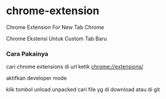 # chrome-extension
Chrome Extension For New Tab Chrome

Chrome Ekstensi Untuk Custom Tab Baru

<h3>Cara Pakainya</h3>

cari chrome extensions di url ketik <a href='chrome://extensions/'>chrome://extensions/</a>

aktifkan developer mode

klik tombol unload unpacked cari file yg di download atau di git 

